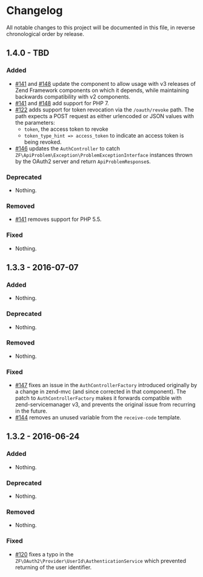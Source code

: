 # Changelog

All notable changes to this project will be documented in this file, in reverse chronological order by release.

## 1.4.0 - TBD

### Added

- [#141](https://github.com/zfcampus/zf-oauth2/pull/141) and
  [#148](https://github.com/zfcampus/zf-oauth2/pull/148) update the component to
  allow usage with v3 releases of Zend Framework components on which it depends,
  while maintaining backwards compatibility with v2 components.
- [#141](https://github.com/zfcampus/zf-oauth2/pull/141) and
  [#148](https://github.com/zfcampus/zf-oauth2/pull/148) add support for PHP 7.
- [#122](https://github.com/zfcampus/zf-oauth2/pull/122) adds support for token
  revocation via the `/oauth/revoke` path. The path expects a POST request as
  either urlencoded or JSON values with the parameters:
  - `token`, the access token to revoke
  - `token_type_hint => access_token` to indicate an access token is being
    revoked.
- [#146](https://github.com/zfcampus/zf-oauth2/pull/146) updates the
  `AuthController` to catch `ZF\ApiProblem\Exception\ProblemExceptionInterface`
  instances thrown by the OAuth2 server and return `ApiProblemResponse`s.

### Deprecated

- Nothing.

### Removed

- [#141](https://github.com/zfcampus/zf-oauth2/pull/141) removes support for PHP 5.5.

### Fixed

- Nothing.

## 1.3.3 - 2016-07-07

### Added

- Nothing.

### Deprecated

- Nothing.

### Removed

- Nothing.

### Fixed

- [#147](https://github.com/zfcampus/zf-oauth2/pull/147) fixes an issue in the
  `AuthControllerFactory` introduced originally by a change in zend-mvc (and
  since corrected in that component). The patch to `AuthControllerFactory` makes
  it forwards compatible with zend-servicemanager v3, and prevents the original
  issue from recurring in the future.
- [#144](https://github.com/zfcampus/zf-oauth2/pull/144) removes an unused
  variable from the `receive-code` template.

## 1.3.2 - 2016-06-24

### Added

- Nothing.

### Deprecated

- Nothing.

### Removed

- Nothing.

### Fixed

- [#120](https://github.com/zfcampus/zf-oauth2/pull/120) fixes a typo in the
  `ZF\OAuth2\Provider\UserId\AuthenticationService` which prevented returning of
  the user identifier.
